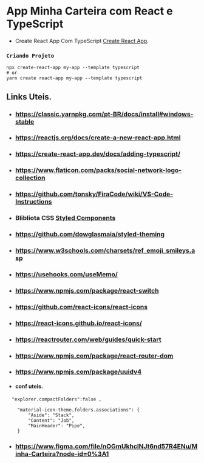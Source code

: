 # App Minha Carteira com React e TypeScript

* Create React App Com TypeScript [Create React App](https://create-react-app.dev/docs/adding-typescript/). 


### `Criando Projeto `

    npx create-react-app my-app --template typescript
    # or
    yarn create react-app my-app --template typescript

## Links Uteis.
* ###  https://classic.yarnpkg.com/pt-BR/docs/install#windows-stable

* ### https://reactjs.org/docs/create-a-new-react-app.html

* ### https://create-react-app.dev/docs/adding-typescript/

* ### https://www.flaticon.com/packs/social-network-logo-collection

* ### https://github.com/tonsky/FiraCode/wiki/VS-Code-Instructions

* ### Blibliota CSS  [Styled Components](https://styled-components.com/)

* ### https://github.com/dowglasmaia/styled-theming

* ### https://www.w3schools.com/charsets/ref_emoji_smileys.asp

* ### https://usehooks.com/useMemo/

* ### https://www.npmjs.com/package/react-switch

* ### https://github.com/react-icons/react-icons

* ### https://react-icons.github.io/react-icons/

* ### https://reactrouter.com/web/guides/quick-start

* ### https://www.npmjs.com/package/react-router-dom

* ### https://www.npmjs.com/package/uuidv4

* #### conf uteis.
```
  "explorer.compactFolders":false ,
  
    "material-icon-theme.folders.associations": {    
        "Aside": "Stack",
        "Content": "Job",
        "MainHeader": "Pipe",
    }
```
* ### https://www.figma.com/file/nOGmUkhcINJt6nd57R4ENu/Minha-Carteira?node-id=0%3A1


